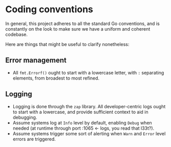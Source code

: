 # Coding conventions

In general, this project adheres to all the standard Go conventions,
and is constantly on the look to make sure we have a uniform and
coherent codebase.

Here are things that might be useful to clarify nonetheless:

## Error management

* All `fmt.Errorf()` ought to start with a lowercase letter, with `:`
  separating elements, from broadest to most refined.

## Logging

* Logging is done through the `zap` library.  All developer-centric logs ought to start with a lowercase, and provide sufficient context to aid in debugging.
* Assume systems log at `Info` level by default, enabling `Debug` when needed (at runtime through port :1065 <- logs, you read that l33t?).
* Assume systems trigger some sort of alerting when `Warn` and `Error` level errors are triggered.
